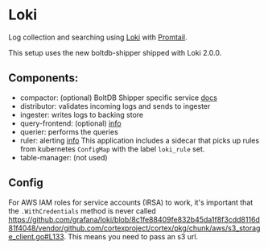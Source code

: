 # Loki

Log collection and searching using [Loki](https://github.com/grafana/loki/) with [Promtail](https://github.com/grafana/loki/tree/master/docs/clients/promtail).

This setup uses the new boltdb-shipper shipped with Loki 2.0.0.


## Components:

  - compactor: (optional) BoltDB Shipper specific service [docs](https://github.com/grafana/loki/blob/master/docs/sources/operations/storage/boltdb-shipper.md#compactor)
  - distributor: validates incoming logs and sends to ingester
  - ingester: writes logs to backing store
  - query-frontend: (optional) [info](https://github.com/grafana/loki/blob/master/docs/sources/architecture/_index.md#query-frontend)
  - querier: performs the queries
  - ruler: alerting [info](https://grafana.com/docs/loki/latest/rules/)
    This application includes a sidecar that picks up rules from kubernetes `ConfigMap` with the label `loki_rule` set.
  - table-manager: (not used)


## Config

For AWS IAM roles for service accounts (IRSA) to work, it's important that the `.WithCredentials` method is never called https://github.com/grafana/loki/blob/8c1fe88409fe832b45da1f8f3cdd8116d81f4048/vendor/github.com/cortexproject/cortex/pkg/chunk/aws/s3_storage_client.go#L133. This means you need to pass an s3 url.
